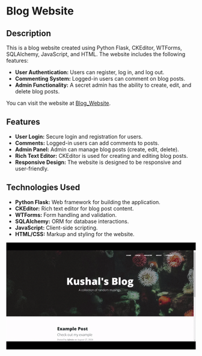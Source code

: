 # Blog Website

## Description

This is a blog website created using Python Flask, CKEditor, WTForms, SQLAlchemy, JavaScript, and HTML. The website includes the following features:

- **User Authentication:** Users can register, log in, and log out.
- **Commenting System:** Logged-in users can comment on blog posts.
- **Admin Functionality:** A secret admin has the ability to create, edit, and delete blog posts.

You can visit the website at [Blog_Website](https://blogwebsite-vqrn.onrender.com/).

## Features

- **User Login:** Secure login and registration for users.
- **Comments:** Logged-in users can add comments to posts.
- **Admin Panel:** Admin can manage blog posts (create, edit, delete).
- **Rich Text Editor:** CKEditor is used for creating and editing blog posts.
- **Responsive Design:** The website is designed to be responsive and user-friendly.

## Technologies Used

- **Python Flask:** Web framework for building the application.
- **CKEditor:** Rich text editor for blog post content.
- **WTForms:** Form handling and validation.
- **SQLAlchemy:** ORM for database interactions.
- **JavaScript:** Client-side scripting.
- **HTML/CSS:** Markup and styling for the website.

![Description of the GIF](static/assets/kushal's%20blog.gif)
